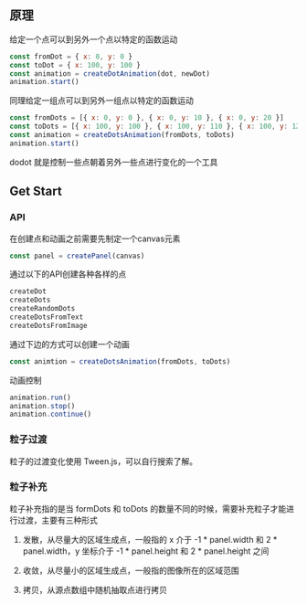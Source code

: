 ## 原理

给定一个点可以到另外一个点以特定的函数运动

``` js
const fromDot = { x: 0, y: 0 }
const toDot = { x: 100, y: 100 }
const animation = createDotAnimation(dot, newDot)
animation.start()
```

同理给定一组点可以到另外一组点以特定的函数运动

``` js
const fromDots = [{ x: 0, y: 0 }, { x: 0, y: 10 }, { x: 0, y: 20 }]
const toDots = [{ x: 100, y: 100 }, { x: 100, y: 110 }, { x: 100, y: 120 }]
const animation = createDotsAnimation(fromDots, toDots)
animation.start()
```

dodot 就是控制一些点朝着另外一些点进行变化的一个工具

## Get Start

### API

在创建点和动画之前需要先制定一个canvas元素
``` js
const panel = createPanel(canvas)
```

通过以下的API创建各种各样的点
``` js
createDot
createDots
createRandomDots
createDotsFromText
createDotsFromImage
```

通过下边的方式可以创建一个动画
``` js
const animtion = createDotsAnimation(fromDots, toDots)
```

动画控制
``` js
animation.run()
animation.stop()
animation.continue()
```

### 粒子过渡

粒子的过渡变化使用 Tween.js，可以自行搜索了解。

### 粒子补充

粒子补充指的是当 formDots 和 toDots 的数量不同的时候，需要补充粒子才能进行过渡，主要有三种形式

1. 发散，从尽量大的区域生成点，一般指的 x 介于 -1 * panel.width 和 2 * panel.width，y 坐标介于 -1 * panel.height 和 2 * panel.height 之间  
2. 收敛，从尽量小的区域生成点，一般指的图像所在的区域范围

3. 拷贝，从源点数组中随机抽取点进行拷贝

